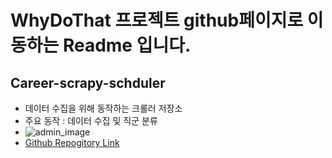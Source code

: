 # WhyDoThat 프로젝트 github페이지로 이동하는 Readme 입니다.
## Career-scrapy-schduler
* 데이터 수집을 위해 동작하는 크롤러 저장소
* 주요 동작 : 데이터 수집 및 직군 분류
* ![admin_image](img/admin_img.jpg)
* [Github Repogitory Link](https://github.com/WhyDoThat-career/career-scrapy-schduler)
